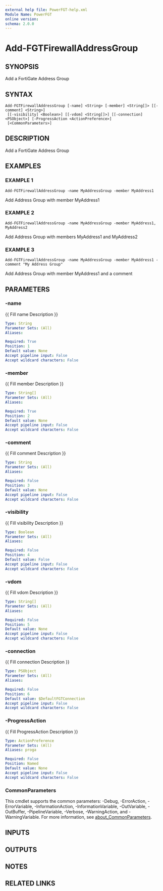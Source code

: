 ```yaml
---
external help file: PowerFGT-help.xml
Module Name: PowerFGT
online version:
schema: 2.0.0
---
```


# Add-FGTFirewallAddressGroup

## SYNOPSIS
Add a FortiGate Address Group

## SYNTAX

```
Add-FGTFirewallAddressGroup [-name] <String> [-member] <String[]> [[-comment] <String>]
 [[-visibility] <Boolean>] [[-vdom] <String[]>] [[-connection] <PSObject>] [-ProgressAction <ActionPreference>]
 [<CommonParameters>]
```

## DESCRIPTION
Add a FortiGate Address Group

## EXAMPLES

### EXAMPLE 1
```
Add-FGTFirewallAddressGroup -name MyAddressGroup -member MyAddress1
```

Add Address Group with member MyAddress1

### EXAMPLE 2
```
Add-FGTFirewallAddressGroup -name MyAddressGroup -member MyAddress1, MyAddress2
```

Add Address Group with members MyAddress1 and MyAddress2

### EXAMPLE 3
```
Add-FGTFirewallAddressGroup -name MyAddressGroup -member MyAddress1 -comment "My Address Group"
```

Add Address Group with member MyAddress1 and a comment

## PARAMETERS

### -name
{{ Fill name Description }}

```yaml
Type: String
Parameter Sets: (All)
Aliases:

Required: True
Position: 1
Default value: None
Accept pipeline input: False
Accept wildcard characters: False
```

### -member
{{ Fill member Description }}

```yaml
Type: String[]
Parameter Sets: (All)
Aliases:

Required: True
Position: 2
Default value: None
Accept pipeline input: False
Accept wildcard characters: False
```

### -comment
{{ Fill comment Description }}

```yaml
Type: String
Parameter Sets: (All)
Aliases:

Required: False
Position: 3
Default value: None
Accept pipeline input: False
Accept wildcard characters: False
```

### -visibility
{{ Fill visibility Description }}

```yaml
Type: Boolean
Parameter Sets: (All)
Aliases:

Required: False
Position: 4
Default value: False
Accept pipeline input: False
Accept wildcard characters: False
```

### -vdom
{{ Fill vdom Description }}

```yaml
Type: String[]
Parameter Sets: (All)
Aliases:

Required: False
Position: 5
Default value: None
Accept pipeline input: False
Accept wildcard characters: False
```

### -connection
{{ Fill connection Description }}

```yaml
Type: PSObject
Parameter Sets: (All)
Aliases:

Required: False
Position: 6
Default value: $DefaultFGTConnection
Accept pipeline input: False
Accept wildcard characters: False
```

### -ProgressAction
{{ Fill ProgressAction Description }}

```yaml
Type: ActionPreference
Parameter Sets: (All)
Aliases: proga

Required: False
Position: Named
Default value: None
Accept pipeline input: False
Accept wildcard characters: False
```

### CommonParameters
This cmdlet supports the common parameters: -Debug, -ErrorAction, -ErrorVariable, -InformationAction, -InformationVariable, -OutVariable, -OutBuffer, -PipelineVariable, -Verbose, -WarningAction, and -WarningVariable. For more information, see [about_CommonParameters](http://go.microsoft.com/fwlink/?LinkID=113216).

## INPUTS

## OUTPUTS

## NOTES

## RELATED LINKS
